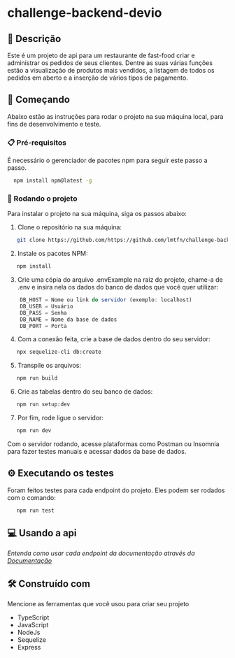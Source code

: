 # challenge-backend-devio

## 📝 Descrição

Este é um projeto de api para um restaurante de fast-food criar e administrar os pedidos de seus clientes. Dentre as suas várias funções estão a visualização de produtos mais vendidos, a listagem de todos os pedidos em aberto e a inserção de vários tipos de pagamento.


## 🚀 Começando

Abaixo estão as instruções para rodar o projeto na sua máquina local, para fins de desenvolvimento e teste.

### 📋 Pré-requisitos

É necessário o gerenciador de pacotes npm para seguir este passo a passo.

```sh
  npm install npm@latest -g
```

### 🔧 Rodando o projeto

Para instalar o projeto na sua máquina, siga os passos abaixo:

1. Clone o repositório na sua máquina:
```sh
   git clone https://github.com/https://github.com/lmtfn/challenge-backend-devio
```
2. Instale os pacotes NPM:
```sh
   npm install
```
3. Crie uma cópia do arquivo .envExample na raiz do projeto, chame-a de .env e insira nela os dados do banco de dados que você quer utilizar: 
```js
    DB_HOST = Nome ou link do servidor (exemplo: localhost)
    DB_USER = Usuário
    DB_PASS = Senha
    DB_NAME = Nome da base de dados
    DB_PORT = Porta
```
4. Com a conexão feita, crie a base de dados dentro do seu servidor:
```sh
   npx sequelize-cli db:create
```
5. Transpile os arquivos:
```sh
   npm run build
```
6. Crie as tabelas dentro do seu banco de dados:
```sh
   npm run setup:dev
```
7. Por fim, rode ligue o servidor:
```sh
   npm run dev
```

Com o servidor rodando, acesse plataformas como Postman ou Insomnia para fazer testes manuais e acessar dados da base de dados.


## ⚙️ Executando os testes

Foram feitos testes para cada endpoint do projeto. Eles podem ser rodados com o comando:
```sh  
   npm run test
```


## 💻 Usando a api

_Entenda como usar cada endpoint da documentação através da [Documentação](https://example.com)_


## 🛠️ Construído com

Mencione as ferramentas que você usou para criar seu projeto

* TypeScript
* JavaScript
* NodeJs
* Sequelize
* Express
